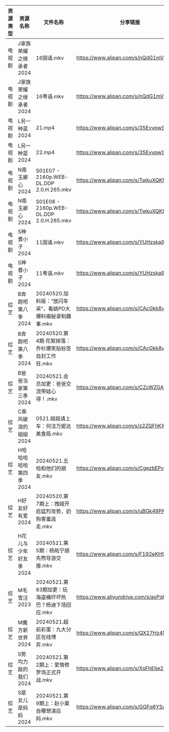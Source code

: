 | 资源类型 | 资源名称          | 文件名称                                    | 分享链接                                      | 更新时间                |
| ---- | ------------- | --------------------------------------- | ----------------------------------------- | ------------------- |
| 电视剧  | J家族荣耀之继承者2024 | 16国语.mkv                                | https://www.alipan.com/s/nQdG1mVtEPN      | 2024-05-21 14:08:51 |
| 电视剧  | J家族荣耀之继承者2024 | 16粤语.mkv                                | https://www.alipan.com/s/nQdG1mVtEPN      | 2024-05-21 14:08:50 |
| 电视剧  | L另一种蓝2024     | 21.mp4                                  | https://www.alipan.com/s/35EvvpwSGdk      | 2024-05-21 00:07:03 |
| 电视剧  | L另一种蓝2024     | 22.mp4                                  | https://www.alipan.com/s/35EvvpwSGdk      | 2024-05-21 00:07:03 |
| 电视剧  | N南玉卿心2024     | S01E07 - 2160p.WEB-DL.DDP 2.0.H.265.mkv | https://www.alipan.com/s/TwkuXQKfGqm      | 2024-05-21 14:09:25 |
| 电视剧  | N南玉卿心2024     | S01E08 - 2160p.WEB-DL.DDP 2.0.H.265.mkv | https://www.alipan.com/s/TwkuXQKfGqm      | 2024-05-21 14:09:24 |
| 电视剧  | S神耆小子2024     | 11国语.mkv                                | https://www.alipan.com/s/YUHzska9nMA      | 2024-05-21 00:08:20 |
| 电视剧  | S神耆小子2024     | 11粤语.mkv                                | https://www.alipan.com/s/YUHzska9nMA      | 2024-05-21 00:08:20 |
| 综艺   | B奔跑吧第八季2024   | 20240520.加料版：“放闪车采”，看姚PD大爆料揭秘录制趣事.mkv   | https://www.alipan.com/s/CAcGkk8vZXT      | 2024-05-21 14:11:13 |
| 综艺   | B奔跑吧第八季2024   | 20240520.第4期 花絮掉落：乔杉爆笑贴标签自封工作狂.mkv      | https://www.alipan.com/s/CAcGkk8vZXT      | 2024-05-21 14:11:12 |
| 综艺   | B爸爸当家第三季2024  | 20240521.会员加更：爸爸交流带娃心得！.mkv             | https://www.alipan.com/s/CZcWZGAe35k      | 2024-05-21 14:11:15 |
| 综艺   | C乘风破浪的姐姐2024  | 0521.姐姐请上车：何洁万妮达美食局.mkv                 | https://www.alipan.com/s/z2ZQFhKX5nR      | 2024-05-21 14:11:24 |
| 综艺   | H哈哈哈哈哈第四季2024 | 20240521.五哈和他们的朋友.mkv                   | https://www.alipan.com/s/CgezbEPvmVp      | 2024-05-21 14:11:45 |
| 综艺   | H好友好有爱2024    | 20240520.第7期上：拽姐开启猛烈攻势，奶狗害羞逃走.mkv       | https://www.alipan.com/s/uBGk49PACNT      | 2024-05-21 00:10:16 |
| 综艺   | H花儿与少年好友季2024 | 20240521.第5期：杨祐宁胡先煦导游交接.mkv             | https://www.alipan.com/s/F192eKH9dMy      | 2024-05-21 14:11:59 |
| 综艺   | M毛雪汪2023      | 20240521.第83期加更：玩海盗桶吓坏热巴？杨迪下场回应.mkv     | https://www.aliyundrive.com/s/asPqfgPRqAg | 2024-05-21 14:12:10 |
| 综艺   | M魔方新世界2024    | 20240521.超前彩蛋：九大分区在线博弈.mkv              | https://www.alipan.com/s/QX27Hz4Mb8P      | 2024-05-21 14:12:20 |
| 综艺   | S势均力敌的我们2024  | 20240521.第2期上：爱情修罗场正式开战.mkv             | https://www.alipan.com/s/XsFhEtje2h7      | 2024-05-21 14:12:36 |
| 综艺   | S是女儿是妈妈2024   | 20240521.第9期上：赵小棠自曝想演后妈.mkv             | https://www.alipan.com/s/GGFq6YSak3R      | 2024-05-21 14:12:39 |
